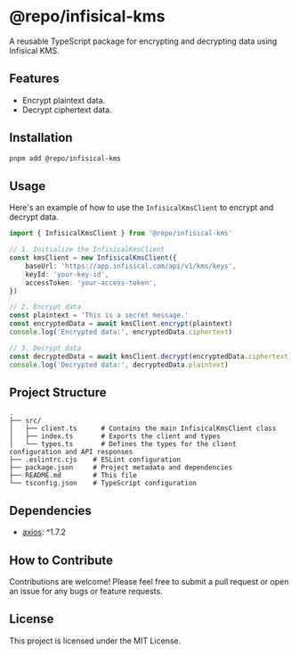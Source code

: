 # @repo/infisical-kms

A reusable TypeScript package for encrypting and decrypting data using Infisical KMS.

## Features

- Encrypt plaintext data.
- Decrypt ciphertext data.

## Installation

```bash
pnpm add @repo/infisical-kms
```

## Usage

Here's an example of how to use the `InfisicalKmsClient` to encrypt and decrypt data.

```typescript
import { InfisicalKmsClient } from '@repo/infisical-kms'

// 1. Initialize the InfisicalKmsClient
const kmsClient = new InfisicalKmsClient({
	baseUrl: 'https://app.infisical.com/api/v1/kms/keys',
	keyId: 'your-key-id',
	accessToken: 'your-access-token',
})

// 2. Encrypt data
const plaintext = 'This is a secret message.'
const encryptedData = await kmsClient.encrypt(plaintext)
console.log('Encrypted data:', encryptedData.ciphertext)

// 3. Decrypt data
const decryptedData = await kmsClient.decrypt(encryptedData.ciphertext)
console.log('Decrypted data:', decryptedData.plaintext)
```

## Project Structure

```
.
├── src/
│   ├── client.ts      # Contains the main InfisicalKmsClient class
│   ├── index.ts       # Exports the client and types
│   └── types.ts       # Defines the types for the client configuration and API responses
├── .eslintrc.cjs    # ESLint configuration
├── package.json     # Project metadata and dependencies
├── README.md        # This file
└── tsconfig.json    # TypeScript configuration
```

## Dependencies

- [axios](https://www.npmjs.com/package/axios): ^1.7.2

## How to Contribute

Contributions are welcome! Please feel free to submit a pull request or open an issue for any bugs or feature requests.

## License

This project is licensed under the MIT License.

